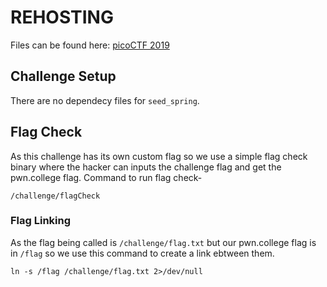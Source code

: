 # REHOSTING

Files can be found here: [picoCTF 2019](https://github.com/sajjadium/ctf-archives/tree/main/ctfs/picoCTF/2019/pwn/seed-sPRiNG)

## Challenge Setup
There are no dependecy files for `seed_spring`.

## Flag Check
As this challenge has its own custom flag so we use a simple flag check binary where the hacker can inputs the challenge flag and get the pwn.college flag.
Command to run flag check-
```
/challenge/flagCheck
```

### Flag Linking
As the flag being called is `/challenge/flag.txt` but our pwn.college flag is in `/flag` so we use this command to create a link ebtween them.
```
ln -s /flag /challenge/flag.txt 2>/dev/null
```